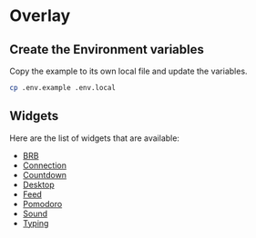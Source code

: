 # Overlay

## Create the Environment variables
Copy the example to its own local file and update the variables.
```sh
cp .env.example .env.local
```

## Widgets
Here are the list of widgets that are available:
- [BRB](https://overlay.boseriko.com/widget/brb)
- [Connection](https://overlay.boseriko.com/widget/connection)
- [Countdown](https://overlay.boseriko.com/widget/countdown)
- [Desktop](https://overlay.boseriko.com/widget/desktop)
- [Feed](https://overlay.boseriko.com/widget/feed)
- [Pomodoro](https://overlay.boseriko.com/widget/pomodoro)
- [Sound](https://overlay.boseriko.com/widget/sound)
- [Typing](https://overlay.boseriko.com/widget/typing)
